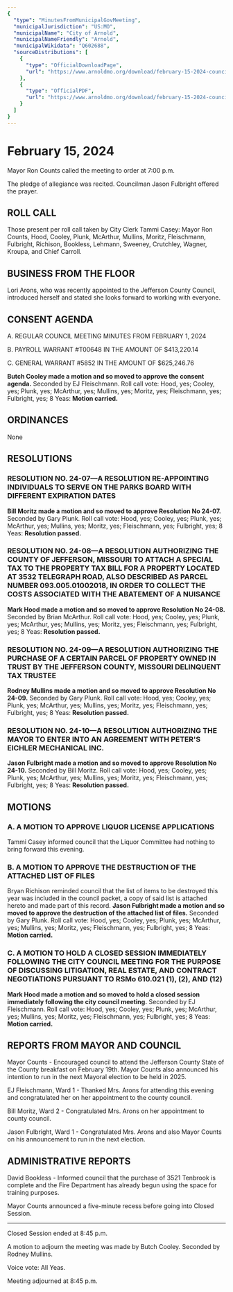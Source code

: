 ```yaml
---
{
  "type": "MinutesFromMunicipalGovMeeting",
  "municipalJurisdiction": "US:MO",
  "municipalName": "City of Arnold",
  "municipalNameFriendly": "Arnold",
  "municipalWikidata": "Q602688",
  "sourceDistributions": [
    {
      "type": "OfficialDownloadPage",
      "url": "https://www.arnoldmo.org/download/february-15-2024-council-meeting-minutes/"
    },
    {
      "type": "OfficialPDF",
      "url": "https://www.arnoldmo.org/download/february-15-2024-council-meeting-minutes/?ind=1709914831971&filename=02_15_2024.pdf&wpdmdl=26889&refresh=6603417d5bc9c1711489405"
    }
  ]
}
---
```


# February 15, 2024

Mayor Ron Counts called the meeting to order at 7:00 p.m.

The pledge of allegiance was recited. Councilman Jason Fulbright offered the prayer.

## ROLL CALL

Those present per roll call taken by City Clerk Tammi Casey: Mayor Ron Counts, Hood, Cooley, Plunk, McArthur, Mullins, Moritz, Fleischmann, Fulbright, Richison, Bookless, Lehmann, Sweeney, Crutchley, Wagner, Kroupa, and Chief Carroll.

## BUSINESS FROM THE FLOOR

Lori Arons, who was recently appointed to the Jefferson County Council, introduced herself and stated she looks forward to working with everyone.

## CONSENT AGENDA

A. REGULAR COUNCIL MEETING MINUTES FROM FEBRUARY 1, 2024

B. PAYROLL WARRANT #T00648 IN THE AMOUNT OF $413,220.14

C. GENERAL WARRANT #5852 IN THE AMOUNT OF $625,246.76

**Butch Cooley made a motion and so moved to approve the consent agenda.** Seconded by EJ Fleischmann. Roll call vote: Hood, yes; Cooley, yes; Plunk, yes; McArthur, yes; Mullins, yes; Moritz, yes; Fleischmann, yes; Fulbright, yes; 8 Yeas: **Motion carried.**

## ORDINANCES

None

## RESOLUTIONS

### RESOLUTION NO. 24-07—A RESOLUTION RE-APPOINTING INDIVIDUALS TO SERVE ON THE PARKS BOARD WITH DIFFERENT EXPIRATION DATES

**Bill Moritz made a motion and so moved to approve Resolution No 24-07.** Seconded by Gary Plunk. Roll call vote: Hood, yes; Cooley, yes; Plunk, yes; McArthur, yes; Mullins, yes; Moritz, yes; Fleischmann, yes; Fulbright, yes; 8 Yeas: **Resolution passed.**

### RESOLUTION NO. 24-08—A RESOLUTION AUTHORIZING THE COUNTY OF JEFFERSON, MISSOURI TO ATTACH A SPECIAL TAX TO THE PROPERTY TAX BILL FOR A PROPERTY LOCATED AT 3532 TELEGRAPH ROAD, ALSO DESCRIBED AS PARCEL NUMBER 093.005.01002018, IN ORDER TO COLLECT THE COSTS ASSOCIATED WITH THE ABATEMENT OF A NUISANCE

**Mark Hood made a motion and so moved to approve Resolution No 24-08.** Seconded by Brian McArthur. Roll call vote: Hood, yes; Cooley, yes; Plunk, yes; McArthur, yes; Mullins, yes; Moritz, yes; Fleischmann, yes; Fulbright, yes; 8 Yeas: **Resolution passed.**

### RESOLUTION NO. 24-09—A RESOLUTION AUTHORIZING THE PURCHASE OF A CERTAIN PARCEL OF PROPERTY OWNED IN TRUST BY THE JEFFERSON COUNTY, MISSOURI DELINQUENT TAX TRUSTEE

**Rodney Mullins made a motion and so moved to approve Resolution No 24-09.** Seconded by Gary Plunk. Roll call vote: Hood, yes; Cooley, yes; Plunk, yes; McArthur, yes; Mullins, yes; Moritz, yes; Fleischmann, yes; Fulbright, yes; 8 Yeas: **Resolution passed.**

### RESOLUTION NO. 24-10—A RESOLUTION AUTHORIZING THE MAYOR TO ENTER INTO AN AGREEMENT WITH PETER'S EICHLER MECHANICAL INC.

**Jason Fulbright made a motion and so moved to approve Resolution No 24-10.** Seconded by Bill Moritz. Roll call vote: Hood, yes; Cooley, yes; Plunk, yes; McArthur, yes; Mullins, yes; Moritz, yes; Fleischmann, yes; Fulbright, yes; 8 Yeas: **Resolution passed.**

## MOTIONS

### A. A MOTION TO APPROVE LIQUOR LICENSE APPLICATIONS

Tammi Casey informed council that the Liquor Committee had nothing to bring forward this evening.

### B. A MOTION TO APPROVE THE DESTRUCTION OF THE ATTACHED LIST OF FILES

Bryan Richison reminded council that the list of items to be destroyed this year was included in the council packet, a copy of said list is attached hereto and made part of this record. **Jason Fulbright made a motion and so moved to approve the destruction of the attached list of files.** Seconded by Gary Plunk. Roll call vote: Hood, yes; Cooley, yes; Plunk, yes; McArthur, yes; Mullins, yes; Moritz, yes; Fleischmann, yes; Fulbright, yes; 8 Yeas: **Motion carried.**

### C. A MOTION TO HOLD A CLOSED SESSION IMMEDIATELY FOLLOWING THE CITY COUNCIL MEETING FOR THE PURPOSE OF DISCUSSING LITIGATION, REAL ESTATE, AND CONTRACT NEGOTIATIONS PURSUANT TO RSMo 610.021 (1), (2), AND (12)

**Mark Hood made a motion and so moved to hold a closed session immediately following the city council meeting.** Seconded by EJ Fleischmann. Roll call vote: Hood, yes; Cooley, yes; Plunk, yes; McArthur, yes; Mullins, yes; Moritz, yes; Fleischmann, yes; Fulbright, yes; 8 Yeas: **Motion carried.**

## REPORTS FROM MAYOR AND COUNCIL

Mayor Counts - Encouraged council to attend the Jefferson County State of the County breakfast on February 19th. Mayor Counts also announced his intention to run in the next Mayoral election to be held in 2025.

EJ Fleischmann, Ward 1 - Thanked Mrs. Arons for attending this evening and congratulated her on her appointment to the county council.

Bill Moritz, Ward 2 - Congratulated Mrs. Arons on her appointment to county council.

Jason Fulbright, Ward 1 - Congratulated Mrs. Arons and also Mayor Counts on his announcement to run in the next election.

## ADMINISTRATIVE REPORTS

David Bookless - Informed council that the purchase of 3521 Tenbrook is complete and the Fire Department has already begun using the space for training purposes.

Mayor Counts announced a five-minute recess before going into Closed Session.

---

Closed Session ended at 8:45 p.m.

A motion to adjourn the meeting was made by Butch Cooley. Seconded by Rodney Mullins.

Voice vote: All Yeas.

Meeting adjourned at 8:45 p.m.
